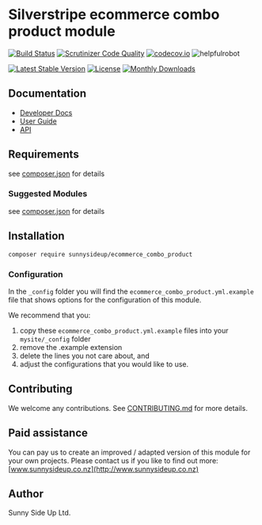 # Silverstripe ecommerce combo product module
[![Build Status](https://travis-ci.org/sunnysideup/silverstripe-ecommerce_combo_product.svg?branch=master)](https://travis-ci.org/sunnysideup/silverstripe-ecommerce_combo_product)
[![Scrutinizer Code Quality](https://scrutinizer-ci.com/g/sunnysideup/silverstripe-ecommerce_combo_product/badges/quality-score.png?b=master)](https://scrutinizer-ci.com/g/sunnysideup/silverstripe-ecommerce_combo_product/?branch=master)
[![codecov.io](https://codecov.io/github/sunnysideup/silverstripe-ecommerce_combo_product/coverage.svg?branch=master)](https://codecov.io/github/sunnysideup/silverstripe-ecommerce_combo_product?branch=master)
![helpfulrobot](https://helpfulrobot.io/sunnysideup/ecommerce_combo_product/badge)

[![Latest Stable Version](https://poser.pugx.org/sunnysideup/ecommerce_combo_product/version)](https://packagist.org/packages/sunnysideup/ecommerce_combo_product)
[![License](https://poser.pugx.org/sunnysideup/ecommerce_combo_product/license)](https://packagist.org/packages/sunnysideup/ecommerce_combo_product)
[![Monthly Downloads](https://poser.pugx.org/sunnysideup/ecommerce_combo_product/d/monthly)](https://packagist.org/packages/sunnysideup/ecommerce_combo_product)


## Documentation



 * [Developer Docs](docs/en/INDEX.md)
 * [User Guide](docs/en/userguide.md)
 * [API](http://ssmods.com/apis/ecommerce_combo_product/docs/en/api/)

## Requirements



see [composer.json](composer.json) for details

### Suggested Modules



see [composer.json](composer.json) for details


## Installation


```
composer require sunnysideup/ecommerce_combo_product
```

### Configuration



In the `_config` folder you will find the `ecommerce_combo_product.yml.example`
file that shows options for the configuration of this module.

We recommend that you:

  1. copy these `ecommerce_combo_product.yml.example` files into your
`mysite/_config` folder
  2. remove the .example extension
  3. delete the lines you not care about, and
  4. adjust the configurations that you would like to use.


## Contributing



We welcome any contributions. See [CONTRIBUTING.md](CONTRIBUTING.md) for more details.

## Paid assistance



You can pay us to create an improved / adapted version of this module for your own projects.  Please contact us if you like to find out more: [www.sunnysideup.co.nz](http://www.sunnysideup.co.nz)

## Author



Sunny Side Up Ltd.
